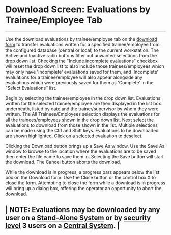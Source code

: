 # Download Screen: Evaluations by Trainee/Employee Tab

***

Use the download evaluations by trainee/employee tab on the [download form](7mr4.md) to transfer evaluations written for a specified trainee/employee from the configured database (central or local) to the current workstation.  The Active and Inactive radio buttons filter out unwanted selections from the drop down list.  Checking the "Include incomplete evaluations" checkbox will reset the drop down list to also include those trainees/employees which may only have 'Incomplete' evaluations saved for them, and 'Incomplete' evaluations for a trainee/employee will also appear alongside any evaluations which were previously saved for them as 'Complete' in the "Select Evaluations" list.

Begin by selecting the trainee/employee in the drop down list.  Evaluations written for the selected trainee/employee are then displayed in the list box underneath, listed by date and the trainer/supervisor by whom they were written.  The All Trainees/Employees selection displays the evaluations for all the trainees/employees shown in the drop down list.  Next select the evaluations to download from those shown in the list.  Multiple selections can be made using the Ctrl and Shift keys.  Evaluations to be downloaded are shown highlighted.  Click on a selected evaluation to deselect.

Clicking the Download button brings up a Save As window.  Use the Save As window to browse to the location where the evaluations are to be saved then enter the file name to save them in.  Selecting the Save button will start the download.  The Cancel button aborts the download.

While the download is in progress, a progress bars appears below the list box on the Download form.  Use the Close button or the control box X to close the form.  Attempting to close the form while a download is in progress will bring up a dialog box, offering the operator an opportunity to abort the download.

## | **NOTE:** Evaluations may be downloaded by any user on a [Stand-Alone System](7mls.md)  or by [security level](7je8.md) 3 users on a [Central System](7mls.md). |
